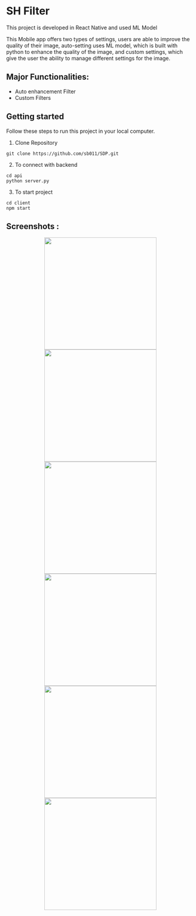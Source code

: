 # SH Filter

This project is developed in React Native and used ML Model

This Mobile app offers two types of settings, users are able to
improve the quality of their image, auto-setting uses ML model,
which is built with python to enhance the quality of the image, and
custom settings, which give the user the ability to manage different
settings for the image.

## Major Functionalities: 
- Auto enhancement Filter
- Custom Filters

## Getting started
Follow these steps to run this project in your local computer.
1. Clone Repository
```
git clone https://github.com/sb011/SDP.git
```
2. To connect with backend
```
cd api
python server.py
```
3. To start project
```
cd client
npm start
```

## Screenshots :
<p align="center">
  <img src="https://user-images.githubusercontent.com/71833071/168418841-2546ea20-7932-42ac-993f-ac4df02f682d.jpg" height="300">
  <img src="https://user-images.githubusercontent.com/71833071/168418834-5da891de-716f-4515-9dfa-aca2e7b85e29.jpg" height="300" >
  <img src="https://user-images.githubusercontent.com/71833071/168418838-468288fa-185a-442b-a9fd-298bd3dec1cf.jpg" height="300" >
  <img src="https://user-images.githubusercontent.com/71833071/168418840-fcd81614-432a-43fa-b651-160abddbbc69.jpg" height="300" >
  <img src="https://user-images.githubusercontent.com/71833071/168418837-13ab4810-18ed-467b-a307-0e3faade3dc9.jpg" height="300" >
  <img src="https://user-images.githubusercontent.com/71833071/168418836-ecbffb39-8143-4610-a395-262a150d5d0e.jpg" height="300" >
</p>

